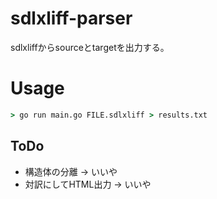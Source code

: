 # sdlxliff-parser 

sdlxliffからsourceとtargetを出力する。  

# Usage
``` cmd
> go run main.go FILE.sdlxliff > results.txt
```

## ToDo
- 構造体の分離 -> いいや  
- 対訳にしてHTML出力 -> いいや  
